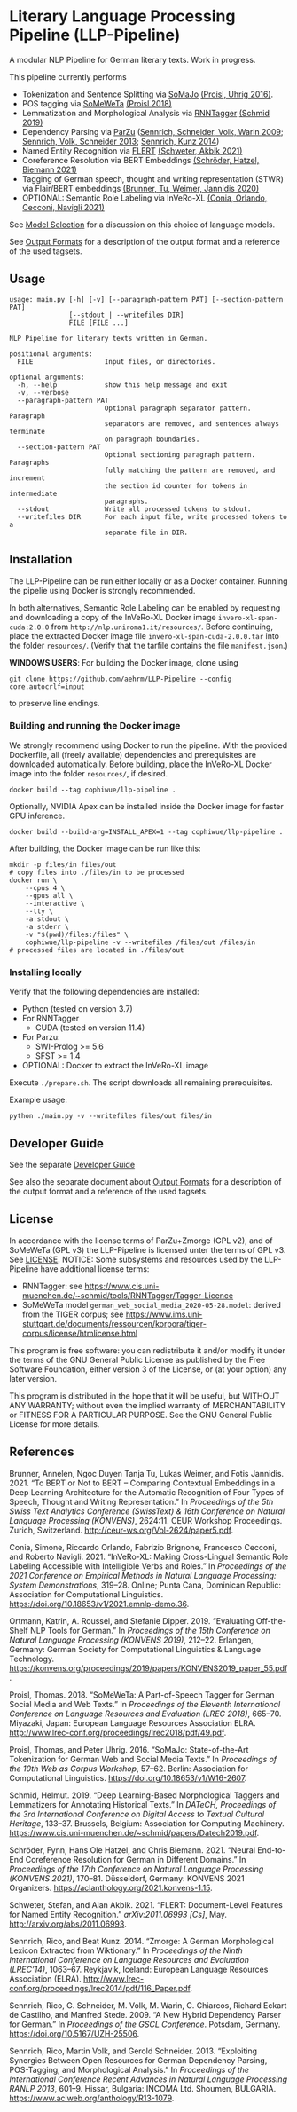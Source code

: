 # Literary Language Processing Pipeline (LLP-Pipeline)

A modular NLP Pipeline for German literary texts. Work in progress.

This pipeline currently performs
* Tokenization and Sentence Splitting via [SoMaJo](https://github.com/tsproisl/SoMaJo)  [(Proisl, Uhrig 2016)](#ref-proisl_somajo_2016).
* POS tagging via [SoMeWeTa](https://github.com/tsproisl/SoMeWeTa) [(Proisl 2018)](#ref-proisl_someweta_2018)
* Lemmatization and Morphological Analysis via [RNNTagger](https://www.cis.uni-muenchen.de/~schmid/tools/RNNTagger/) [(Schmid 2019)](#ref-schmid_deep_2019)
* Dependency Parsing via [ParZu](https://github.com/rsennrich/ParZu) ([Sennrich, Schneider, Volk, Warin 2009](#ref-sennrich_new_2009); [Sennrich, Volk, Schneider 2013](#ref-sennrich_exploiting_2013); [Sennrich, Kunz 2014](#ref-sennrich_zmorge_2014))
* Named Entity Recognition via [FLERT](https://github.com/flairNLP/flair) [(Schweter, Akbik 2021)](#ref-schweter_flert_2021)
* Coreference Resolution via BERT Embeddings [(Schröder, Hatzel, Biemann 2021)](#ref-schroder_neural_2021)
* Tagging of German speech, thought and writing representation (STWR) via Flair/BERT embeddings [(Brunner, Tu, Weimer, Jannidis 2020)](#ref-brunner_bert_2021)
* OPTIONAL: Semantic Role Labeling via InVeRo-XL [(Conia, Orlando, Cecconi, Navigli 2021)](#ref-conia_invero-xl-2021)

See [Model Selection](./doc/MODEL_SELECTION.md) for a discussion on this choice of language models.

See [Output Formats](./doc/OUTPUT_FORMATS.md) for a description of the output format and a reference of the used tagsets.

## Usage

```text
usage: main.py [-h] [-v] [--paragraph-pattern PAT] [--section-pattern PAT]
               [--stdout | --writefiles DIR]
               FILE [FILE ...]

NLP Pipeline for literary texts written in German.

positional arguments:
  FILE                  Input files, or directories.

optional arguments:
  -h, --help            show this help message and exit
  -v, --verbose
  --paragraph-pattern PAT
                        Optional paragraph separator pattern. Paragraph
                        separators are removed, and sentences always terminate
                        on paragraph boundaries.
  --section-pattern PAT
                        Optional sectioning paragraph pattern. Paragraphs
                        fully matching the pattern are removed, and increment
                        the section id counter for tokens in intermediate
                        paragraphs.
  --stdout              Write all processed tokens to stdout.
  --writefiles DIR      For each input file, write processed tokens to a
                        separate file in DIR.
```

## Installation

The LLP-Pipeline can be run either locally or as a Docker container. Running
the pipelie using Docker is strongly recommended.

In both alternatives, Semantic Role Labeling can be enabled by requesting and
downloading a copy of the InVeRo-XL Docker image `invero-xl-span-cuda:2.0.0`
from `http://nlp.uniroma1.it/resources/`. Before continuing, place the extracted Docker image file
`invero-xl-span-cuda-2.0.0.tar` into the folder `resources/`. (Verify that the
tarfile contains the file `manifest.json`.)

**WINDOWS USERS**: For building the Docker image, clone using
```shell
git clone https://github.com/aehrm/LLP-Pipeline --config core.autocrlf=input
```
to preserve line endings.

### Building and running the Docker image

We strongly recommend using Docker to run the pipeline. With the provided
Dockerfile, all (freely available) dependencies and prerequisites are downloaded
automatically. Before building, place the InVeRo-XL Docker image into the folder `resources/`, if desired.

```shell
docker build --tag cophiwue/llp-pipeline .
```
Optionally, NVIDIA Apex can be installed inside the Docker image for faster GPU inference.
```shell
docker build --build-arg=INSTALL_APEX=1 --tag cophiwue/llp-pipeline .
```

After building, the Docker image can be run like this:

```shell
mkdir -p files/in files/out
# copy files into ./files/in to be processed
docker run \
    --cpus 4 \
    --gpus all \
    --interactive \
    --tty \
    -a stdout \
    -a stderr \
    -v "$(pwd)/files:/files" \
    cophiwue/llp-pipeline -v --writefiles /files/out /files/in
# processed files are located in ./files/out
```

### Installing locally

Verify that the following dependencies are installed:

* Python (tested on version 3.7)
* For RNNTagger
  * CUDA (tested on version 11.4)
* For Parzu:
  * SWI-Prolog >= 5.6
  * SFST >= 1.4
* OPTIONAL: Docker to extract the InVeRo-XL image

Execute `./prepare.sh`. The script downloads all remaining prerequisites.

Example usage:

```shell
python ./main.py -v --writefiles files/out files/in
```


## Developer Guide

See the separate [Developer Guide](./doc/DEVELOPING.md)

See also the separate document about [Output Formats](./doc/OUTPUT_FORMATS.md) for a description of the output format and a reference of the used tagsets.

## License

In accordance with the license terms of ParZu+Zmorge (GPL v2), and of SoMeWeTa
(GPL v3) the LLP-Pipeline is licensed unter the terms of GPL v3. See
[LICENSE](LICENSE.md). NOTICE: Some subsystems and resources used by the
LLP-Pipeline have additional license terms:

* RNNTagger: see
  <https://www.cis.uni-muenchen.de/~schmid/tools/RNNTagger/Tagger-Licence>
* SoMeWeTa model `german_web_social_media_2020-05-28.model`: derived from the
  TIGER corpus; see
<https://www.ims.uni-stuttgart.de/documents/ressourcen/korpora/tiger-corpus/license/htmlicense.html>

This program is free software: you can redistribute it and/or modify
it under the terms of the GNU General Public License as published by
the Free Software Foundation, either version 3 of the License, or
(at your option) any later version.

This program is distributed in the hope that it will be useful,
but WITHOUT ANY WARRANTY; without even the implied warranty of
MERCHANTABILITY or FITNESS FOR A PARTICULAR PURPOSE.  See the
GNU General Public License for more details.

## References

<div id="ref-brunner_bert_2021" class="csl-entry" role="doc-biblioentry">

Brunner, Annelen, Ngoc Duyen Tanja Tu, Lukas Weimer, and Fotis Jannidis. 2021. <span>“To <span>BERT</span> or Not to <span>BERT</span> – Comparing Contextual Embeddings in a Deep Learning Architecture for the Automatic Recognition of Four Types of Speech, Thought and Writing Representation.”</span> In <em>Proceedings of the 5th Swiss Text Analytics Conference (<span>SwissText</span>) &amp; 16th Conference on Natural Language Processing (<span>KONVENS</span>)</em>, 2624:11. <span>CEUR</span> Workshop Proceedings. Zurich, Switzerland. <a href="http://ceur-ws.org/Vol-2624/paper5.pdf">http://ceur-ws.org/Vol-2624/paper5.pdf</a>.

</div>

<div id="ref-conia_invero-xl_2021" class="csl-entry" role="doc-biblioentry">

Conia, Simone, Riccardo Orlando, Fabrizio Brignone, Francesco Cecconi, and Roberto Navigli. 2021. <span>“<span>InVeRo</span>-<span>XL</span>: Making Cross-Lingual Semantic Role Labeling Accessible with Intelligible Verbs and Roles.”</span> In <em>Proceedings of the 2021 Conference on Empirical Methods in Natural Language Processing: System Demonstrations</em>, 319–28. Online; Punta Cana, Dominican Republic: Association for Computational Linguistics. <a href="https://doi.org/10.18653/v1/2021.emnlp-demo.36">https://doi.org/10.18653/v1/2021.emnlp-demo.36</a>.

</div>

<div id="ref-ortmann_evaluating_2019" class="csl-entry" role="doc-biblioentry">

Ortmann, Katrin, A. Roussel, and Stefanie Dipper. 2019. <span>“Evaluating Off-the-Shelf <span>NLP</span> Tools for German.”</span> In <em>Proceedings of the 15th Conference on Natural Language Processing (<span>KONVENS</span> 2019)</em>, 212–22. Erlangen, Germany: German Society for Computational Linguistics &amp; Language Technology. <a href="https://konvens.org/proceedings/2019/papers/KONVENS2019_paper_55.pdf">https://konvens.org/proceedings/2019/papers/KONVENS2019_paper_55.pdf</a>.

</div>

<div id="ref-proisl_someweta_2018" class="csl-entry" role="doc-biblioentry">

Proisl, Thomas. 2018. <span>“<span>SoMeWeTa</span>: A Part-of-Speech Tagger for German Social Media and Web Texts.”</span> In <em>Proceedings of the Eleventh International Conference on Language Resources and Evaluation (<span>LREC</span> 2018)</em>, 665–70. Miyazaki, Japan: European Language Resources Association <span>ELRA</span>. <a href="http://www.lrec-conf.org/proceedings/lrec2018/pdf/49.pdf">http://www.lrec-conf.org/proceedings/lrec2018/pdf/49.pdf</a>.

</div>

<div id="ref-proisl_somajo_2016" class="csl-entry" role="doc-biblioentry">

Proisl, Thomas, and Peter Uhrig. 2016. <span>“<span>SoMaJo</span>: State-of-the-Art Tokenization for German Web and Social Media Texts.”</span> In <em>Proceedings of the 10th Web as Corpus Workshop</em>, 57–62. Berlin: Association for Computational Linguistics. <a href="https://doi.org/10.18653/v1/W16-2607">https://doi.org/10.18653/v1/W16-2607</a>.

</div>

<div id="ref-schmid_deep_2019" class="csl-entry" role="doc-biblioentry">

Schmid, Helmut. 2019. <span>“Deep Learning-Based Morphological Taggers and Lemmatizers for Annotating Historical Texts.”</span> In <em><span>DATeCH</span>, Proceedings of the 3rd International Conference on Digital Access to Textual Cultural Heritage</em>, 133–37. Brussels, Belgium: Association for Computing Machinery. <a href="https://www.cis.uni-muenchen.de/~schmid/papers/Datech2019.pdf">https://www.cis.uni-muenchen.de/~schmid/papers/Datech2019.pdf</a>.

</div>

<div id="ref-schroder_neural_2021" class="csl-entry" role="doc-biblioentry">

Schröder, Fynn, Hans Ole Hatzel, and Chris Biemann. 2021. <span>“Neural End-to-End Coreference Resolution for German in Different Domains.”</span> In <em>Proceedings of the 17th Conference on Natural Language Processing (<span>KONVENS</span> 2021)</em>, 170–81. Düsseldorf, Germany: <span>KONVENS</span> 2021 Organizers. <a href="https://aclanthology.org/2021.konvens-1.15">https://aclanthology.org/2021.konvens-1.15</a>.

</div>

<div id="ref-schweter_flert_2021" class="csl-entry" role="doc-biblioentry">

Schweter, Stefan, and Alan Akbik. 2021. <span>“<span>FLERT</span>: Document-Level Features for Named Entity Recognition.”</span> <em><span>arXiv</span>:2011.06993 [Cs]</em>, May. <a href="http://arxiv.org/abs/2011.06993">http://arxiv.org/abs/2011.06993</a>.

</div>

<div id="ref-sennrich_zmorge_2014" class="csl-entry" role="doc-biblioentry">

Sennrich, Rico, and Beat Kunz. 2014. <span>“Zmorge: A German Morphological Lexicon Extracted from Wiktionary.”</span> In <em>Proceedings of the Ninth International Conference on Language Resources and Evaluation (<span>LREC</span>’14)</em>, 1063–67. Reykjavik, Iceland: European Language Resources Association (<span>ELRA</span>). <a href="http://www.lrec-conf.org/proceedings/lrec2014/pdf/116_Paper.pdf">http://www.lrec-conf.org/proceedings/lrec2014/pdf/116_Paper.pdf</a>.

</div>

<div id="ref-sennrich_new_2009" class="csl-entry" role="doc-biblioentry">

Sennrich, Rico, G. Schneider, M. Volk, M. Warin, C. Chiarcos, Richard Eckart de Castilho, and Manfred Stede. 2009. <span>“A New Hybrid Dependency Parser for German.”</span> In <em>Proceedings of the <span>GSCL</span> Conference</em>. Potsdam, Germany. <a href="https://doi.org/10.5167/UZH-25506">https://doi.org/10.5167/UZH-25506</a>.

</div>

<div id="ref-sennrich_exploiting_2013" class="csl-entry" role="doc-biblioentry">

Sennrich, Rico, Martin Volk, and Gerold Schneider. 2013. <span>“Exploiting Synergies Between Open Resources for German Dependency Parsing, <span>POS</span>-Tagging, and Morphological Analysis.”</span> In <em>Proceedings of the International Conference Recent Advances in Natural Language Processing <span>RANLP</span> 2013</em>, 601–9. Hissar, Bulgaria: <span>INCOMA</span> Ltd. Shoumen, <span>BULGARIA</span>. <a href="https://www.aclweb.org/anthology/R13-1079">https://www.aclweb.org/anthology/R13-1079</a>.

</div>
